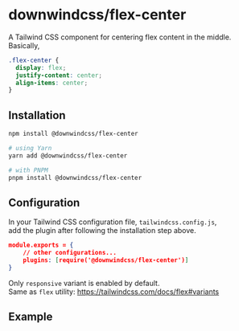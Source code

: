 # downwindcss/flex-center

A Tailwind CSS component for centering flex content in the middle.  
Basically,

```css
.flex-center {
  display: flex;
  justify-content: center;
  align-items: center;
}
```

## Installation

```bash
npm install @downwindcss/flex-center

# using Yarn
yarn add @downwindcss/flex-center

# with PNPM
pnpm install @downwindcss/flex-center
```

## Configuration

In your Tailwind CSS configuration file, `tailwindcss.config.js`,  
add the plugin after following the installation step above.

```json
module.exports = {
    // other configurations...
    plugins: [require('@downwindcss/flex-center')]
}
```

Only `responsive` variant is enabled by default.  
Same as `flex` utility: https://tailwindcss.com/docs/flex#variants

## Example